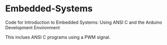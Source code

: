 # Embedded-Systems
Code for Introduction to Embedded Systems: Using ANSI C and the Arduino Development Environment

This inclues ANSI C programs using a PWM signal.
